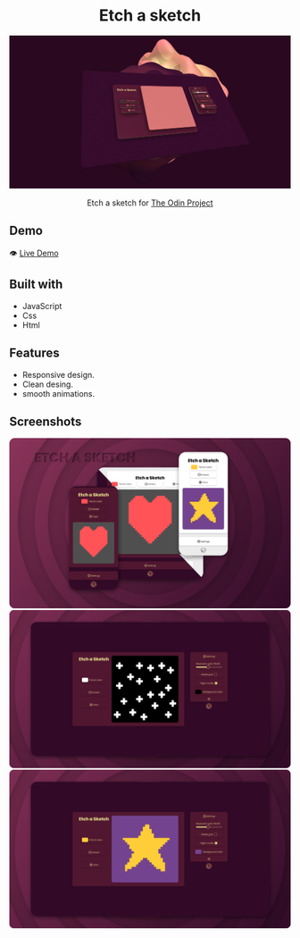 #

<h1 align="center">Etch a sketch</h1>

![](./Preview/thumbnail.png)

<p align="center">
  Etch a sketch for <a href="https://www.theodinproject.com/">The Odin Project</a>
</p>

## Demo

👁️ [Live Demo](https://apheiro.github.io/etch_a_sketch/)

## Built with

- JavaScript
- Css
- Html

## Features

- Responsive design.
- Clean desing.
- smooth animations.

## Screenshots

![](./Preview/presentation.png)
![](./Preview/Screenshot.png)
![](./Preview/Screenshot1.png)
